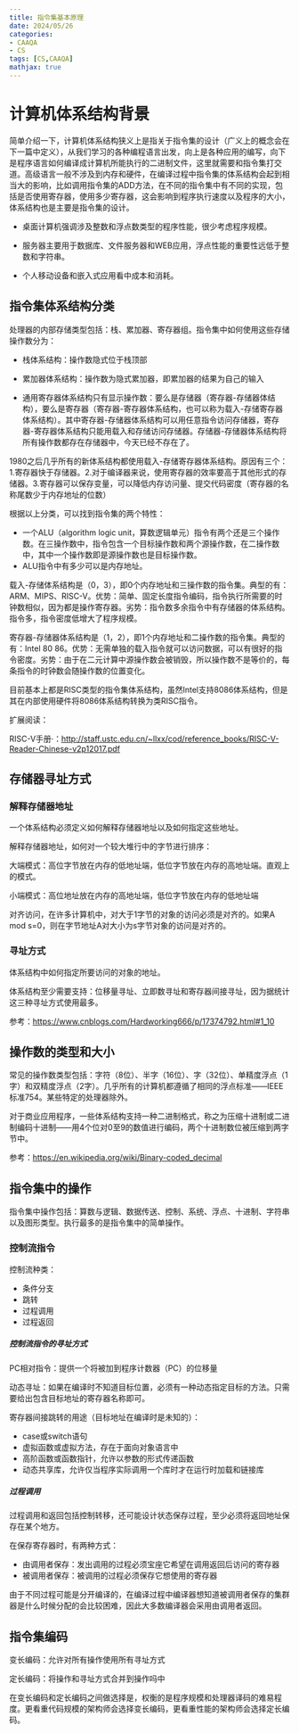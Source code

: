 ```yaml
---
title: 指令集基本原理
date: 2024/05/26
categories:
- CAAQA
- CS
tags: [CS,CAAQA]
mathjax: true
---
```



# 计算机体系结构背景

简单介绍一下，计算机体系结构狭义上是指关于指令集的设计（广义上的概念会在下一篇中定义），从我们学习的各种编程语言出发，向上是各种应用的编写，向下是程序语言如何编译成计算机所能执行的二进制文件，这里就需要和指令集打交道。高级语言一般不涉及到内存和硬件，在编译过程中指令集的体系结构会起到相当大的影响，比如调用指令集的ADD方法，在不同的指令集中有不同的实现，包括是否使用寄存器，使用多少寄存器，这会影响到程序执行速度以及程序的大小，体系结构也是主要是指令集的设计。

+ 桌面计算机强调涉及整数和浮点数类型的程序性能，很少考虑程序规模。

+ 服务器主要用于数据库、文件服务器和WEB应用，浮点性能的重要性远低于整数和字符串。

+ 个人移动设备和嵌入式应用看中成本和消耗。

<!--more-->

## 指令集体系结构分类

处理器的内部存储类型包括：栈、累加器、寄存器组。指令集中如何使用这些存储操作数分为：

+ 栈体系结构：操作数隐式位于栈顶部

+ 累加器体系结构：操作数为隐式累加器，即累加器的结果为自己的输入

+ 通用寄存器体系结构只有显示操作数：要么是存储器（寄存器-存储器体结构），要么是寄存器（寄存器-寄存器体系结构，也可以称为载入-存储寄存器体系结构）。其中寄存器-存储器体系结构可以用任意指令访问存储器，寄存器-寄存器体系结构只能用载入和存储访问存储器。存储器-存储器体系结构将所有操作数都存在存储器中，今天已经不存在了。

1980之后几乎所有的新体系结构都使用载入-存储寄存器体系结构。原因有三个：1.寄存器快于存储器。2.对于编译器来说，使用寄存器的效率要高于其他形式的存储器。3.寄存器可以保存变量，可以降低内存访问量、提交代码密度（寄存器的名称尾数少于内存地址的位数）

根据以上分类，可以找到指令集的两个特性：

+ 一个ALU（algorithm logic unit，算数逻辑单元）指令有两个还是三个操作数。在三操作数中，指令包含一个目标操作数和两个源操作数，在二操作数中，其中一个操作数即是源操作数也是目标操作数。
+ ALU指令中有多少可以是内存地址。

载入-存储体系结构是（0，3），即0个内存地址和三操作数的指令集。典型的有：ARM、MIPS、RISC-V。优势：简单、固定长度指令编码，指令执行所需要的时钟数相似，因为都是操作寄存器。劣势：指令数多余指令中有存储器的体系结构。指令多，指令密度低增大了程序规模。

寄存器-存储器体系结构是（1，2），即1个内存地址和二操作数的指令集。典型的有：Intel 80 86。优势：无需单独的载入指令就可以访问数据，可以有很好的指令密度。劣势：由于在二元计算中源操作数会被销毁，所以操作数不是等价的，每条指令的时钟数会随操作数的位置变化。

目前基本上都是RISC类型的指令集体系结构，虽然Intel支持8086体系结构，但是其在内部使用硬件将8086体系结构转换为类RISC指令。

扩展阅读：

RISC-V手册·：http://staff.ustc.edu.cn/~llxx/cod/reference_books/RISC-V-Reader-Chinese-v2p12017.pdf

## 存储器寻址方式

### 解释存储器地址

一个体系结构必须定义如何解释存储器地址以及如何指定这些地址。

解释存储器地址，如何对一个较大堆行中的字节进行排序：

大端模式：高位字节放在内存的低地址端，低位字节放在内存的高地址端。直观上的模式。

小端模式：高位地址放在内存的高地址端，低位字节放在内存的低地址端

对齐访问，在许多计算机中，对大于1字节的对象的访问必须是对齐的。如果A mod s=0，则在字节地址A对大小为s字节对象的访问是对齐的。

### 寻址方式

体系结构中如何指定所要访问的对象的地址。

体系结构至少需要支持：位移量寻址、立即数寻址和寄存器间接寻址，因为据统计这三种寻址方式使用最多。

参考：https://www.cnblogs.com/Hardworking666/p/17374792.html#1_10

## 操作数的类型和大小

常见的操作数类型包括：字符（8位）、半字（16位）、字（32位）、单精度浮点（1字）和双精度浮点（2字）。几乎所有的计算机都遵循了相同的浮点标准——IEEE标准754。某些特定的处理器除外。

对于商业应用程序，一些体系结构支持一种二进制格式，称之为压缩十进制或二进制编码十进制——用4个位对0至9的数值进行编码，两个十进制数位被压缩到两字节中。

参考：https://en.wikipedia.org/wiki/Binary-coded_decimal

## 指令集中的操作

指令集中操作包括：算数与逻辑、数据传送、控制、系统、浮点、十进制、字符串以及图形类型。执行最多的是指令集中的简单操作。

### 控制流指令

控制流种类：

+ 条件分支
+ 跳转
+ 过程调用
+ 过程返回

##### 控制流指令的寻址方式

PC相对指令：提供一个将被加到程序计数器（PC）的位移量

动态寻址：如果在编译时不知道目标位置，必须有一种动态指定目标的方法。只需要给出包含目标地址的寄存器名称即可。

寄存器间接跳转的用途（目标地址在编译时是未知的）：

+ case或switch语句
+ 虚拟函数或虚拟方法，存在于面向对象语言中
+ 高阶函数或函数指针，允许以参数的形式传递函数
+ 动态共享库，允许仅当程序实际调用一个库时才在运行时加载和链接库

##### 过程调用

过程调用和返回包括控制转移，还可能设计状态保存过程，至少必须将返回地址保存在某个地方。

在保存寄存器时，有两种方式：

+ 由调用者保存：发出调用的过程必须宝座它希望在调用返回后访问的寄存器
+ 被调用者保存：被调用的过程必须保存它想使用的寄存器

由于不同过程可能是分开编译的，在编译过程中编译器想知道被调用者保存的集群器是什么时候分配的会比较困难，因此大多数编译器会采用由调用者返回。

## 指令集编码

变长编码：允许对所有操作使用所有寻址方式

定长编码：将操作和寻址方式合并到操作吗中

在变长编码和定长编码之间做选择是，权衡的是程序规模和处理器译码的难易程度。更看重代码规模的架构师会选择变长编码，更看重性能的架构师会选择定长编码。









